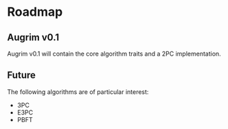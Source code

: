 <!--
  Copyright 2021-2022 Cargill Incorporated
  Licensed under Creative Commons Attribution 4.0 International License
  https://creativecommons.org/licenses/by/4.0/
-->

# Roadmap

## Augrim v0.1

Augrim v0.1 will contain the core algorithm traits and a 2PC implementation.

## Future

The following algorithms are of particular interest:

- 3PC
- E3PC
- PBFT
